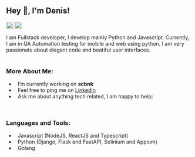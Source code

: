 ## Hey 👋, I'm Denis!

<a href='https://www.linkedin.com/in/deniskiruku/'><img align='left' alt="linkedin" src="https://raw.githubusercontent.com/rahul-jha98/rahul-jha98/561d474902b59c7429ec22bb73e225696c27b202/assets/linkedin.svg" height='20px'/></a>
<a href='https://twitter.com/simons22d/'><img align='left' alt="twitter" src="https://raw.githubusercontent.com/rahul-jha98/rahul-jha98/561d474902b59c7429ec22bb73e225696c27b202/assets/twitter.svg" height='20px'/></a>


<br>
<br>
I am Fullstack developer, I develop mainly Python and Javascript. Currently, I am in QA Automation testing for mobile and web using python. I am very passionate about elegant code and beatiful user interfaces.
<br/>
<br/>

  
### More About Me:

- &nbsp; I’m currently working on **scbnk**
- &nbsp; Feel free to ping me on [LinkedIn](https://www.linkedin.com/in/deniskiruku/)
- &nbsp; Ask me about anything tech related, I am happy to help;


<br>

### Languages and Tools:
- &nbsp; Javascript (NodeJS, ReactJS and Typescript)
- &nbsp; Python (Django, Flask and FastAPI, Selinium and Appium)
- &nbsp; Golang

<br>

